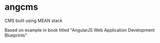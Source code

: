 # angcms
CMS built using MEAN stack

Based on example in book titled "AngularJS Web Application Development Blueprints"
